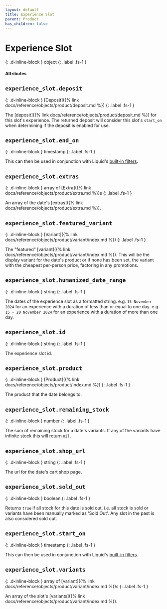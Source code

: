 ```yaml
---
layout: default
title: Experience Slot
parent: Product
has_children: false
---
```


# Experience Slot
{: .d-inline-block }
object
{: .label .fs-1 }

#### Attributes

## `experience_slot.deposit`
{: .d-inline-block }
[Deposit]({% link docs/reference/objects/product/deposit.md %})
{: .label .fs-1 }

The [deposit]({% link docs/reference/objects/product/deposit.md %}) for this
slot's experience. The returned deposit will consider this slot's `start_on`
when determining if the deposit is enabled for use.

## `experience_slot.end_on`
{: .d-inline-block }
timestamp
{: .label .fs-1 }

This can then be used in conjunction with Liquid's [built-in filters](https://shopify.github.io/liquid/filters/date/).

## `experience_slot.extras`
{: .d-inline-block }
array of [Extra]({% link docs/reference/objects/product/extra.md %})s
{: .label .fs-1 }

An array of the date's [extras]({% link docs/reference/objects/product/extra.md %}).

## `experience_slot.featured_variant`
{: .d-inline-block }
[Variant]({% link docs/reference/objects/product/variant/index.md %})
{: .label .fs-1 }

The "featured" [variant]({% link docs/reference/objects/product/variant/index.md %}). This will be the display variant for the date's product or if none has been set, the variant with the cheapest per-person price, factoring in any promotions.

## `experience_slot.humanized_date_range`
{: .d-inline-block }
string
{: .label .fs-1 }

The dates of the experience slot as a formatted string.
e.g. `15 November 2024` for an experience with a duration of less than or equal to one day.
e.g. `15 - 20 November 2024` for an experience with a duration of more than one day.

## `experience_slot.id`
{: .d-inline-block }
string
{: .label .fs-1 }

The experience slot id.
## `experience_slot.product`
{: .d-inline-block }
[Product]({% link docs/reference/objects/product/index.md %})
{: .label .fs-1 }

The product that the date belongs to.

## `experience_slot.remaining_stock`
{: .d-inline-block }
number
{: .label .fs-1 }

The sum of remaining stock for a date's variants. If any of the variants have infinite stock this will return `nil`.

## `experience_slot.shop_url`
{: .d-inline-block }
string
{: .label .fs-1 }

The url for the date's cart shop page.

## `experience_slot.sold_out`
{: .d-inline-block }
boolean
{: .label .fs-1 }

Returns `true` if all stock for this date is sold out, i.e. all stock is sold or variants have been manually marked as 'Sold Out'. Any slot in the past is also considered sold out.

## `experience_slot.start_on`
{: .d-inline-block }
timestamp
{: .label .fs-1 }

This can then be used in conjunction with Liquid's [built-in filters](https://shopify.github.io/liquid/filters/date/).

## `experience_slot.variants`
{: .d-inline-block }
array of [variant]({% link docs/reference/objects/product/variant/index.md %})s
{: .label .fs-1 }

An array of the slot's [variants]({% link docs/reference/objects/product/variant/index.md %}).
